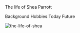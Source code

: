 

The life of Shea Parrott

Background
Hobbies
Today
Future







![the-life-of-shea](https://user-images.githubusercontent.com/44300521/49690488-df043700-faff-11e8-90c4-c094413d7e50.gif)
